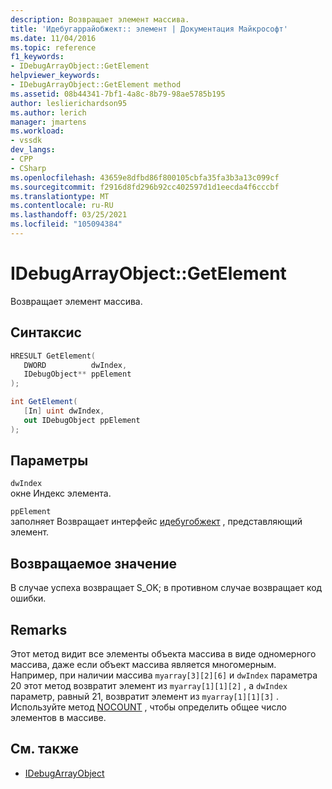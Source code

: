 ```yaml
---
description: Возвращает элемент массива.
title: 'Идебугаррайобжект:: элемент | Документация Майкрософт'
ms.date: 11/04/2016
ms.topic: reference
f1_keywords:
- IDebugArrayObject::GetElement
helpviewer_keywords:
- IDebugArrayObject::GetElement method
ms.assetid: 08b44341-7bf1-4a8c-8b79-98ae5785b195
author: leslierichardson95
ms.author: lerich
manager: jmartens
ms.workload:
- vssdk
dev_langs:
- CPP
- CSharp
ms.openlocfilehash: 43659e8dfbd86f800105cbfa35fa3b3a13c099cf
ms.sourcegitcommit: f2916d8fd296b92cc402597d1d1eecda4f6cccbf
ms.translationtype: MT
ms.contentlocale: ru-RU
ms.lasthandoff: 03/25/2021
ms.locfileid: "105094384"
---
```

# <a name="idebugarrayobjectgetelement"></a>IDebugArrayObject::GetElement
Возвращает элемент массива.

## <a name="syntax"></a>Синтаксис

```cpp
HRESULT GetElement( 
   DWORD          dwIndex,
   IDebugObject** ppElement
);
```

```csharp
int GetElement(
   [In] uint dwIndex,
   out IDebugObject ppElement
);
```

## <a name="parameters"></a>Параметры
`dwIndex`\
окне Индекс элемента.

`ppElement`\
заполняет Возвращает интерфейс [идебугобжект](../../../extensibility/debugger/reference/idebugobject.md) , представляющий элемент.

## <a name="return-value"></a>Возвращаемое значение
 В случае успеха возвращает S_OK; в противном случае возвращает код ошибки.

## <a name="remarks"></a>Remarks
 Этот метод видит все элементы объекта массива в виде одномерного массива, даже если объект массива является многомерным. Например, при наличии массива `myarray[3][2][6]` и `dwIndex` параметра 20 этот метод возвратит элемент из `myarray[1][1][2]` , а `dwIndex` параметр, равный 21, возвратит элемент из `myarray[1][1][3]` . Используйте метод [NOCOUNT](../../../extensibility/debugger/reference/idebugarrayobject-getcount.md) , чтобы определить общее число элементов в массиве.

## <a name="see-also"></a>См. также
- [IDebugArrayObject](../../../extensibility/debugger/reference/idebugarrayobject.md)
